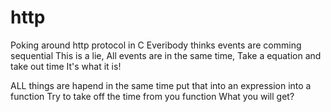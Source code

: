 # http
Poking around http protocol in C
Everibody thinks events are comming sequential
This is a lie,
All events are in the same time, 
Take a equation and take out time
It's what it is!

ALL things are hapend in the same time
put that into an expression
into a function
Try to take off the time from you function
What you will get?

